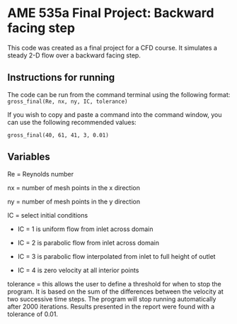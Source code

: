 AME 535a Final Project: Backward facing step
============================================

This code was created as a final project for a CFD course.  It simulates a steady 2-D flow over a backward facing step.

Instructions for running
------------------------


The code can be run from the command terminal using the following format:
`gross_final(Re, nx, ny, IC, tolerance)`

If you wish to copy and paste a command into the command window, you can use the following recommended values:

`gross_final(40, 61, 41, 3, 0.01)`

Variables
---------

Re	  = Reynolds number

nx 	  = number of mesh points in the x direction

ny 	  = number of mesh points in the y direction

IC 	  = select initial conditions

- IC = 1 is uniform flow from inlet across domain

- IC = 2 is parabolic flow from inlet across domain
	
- IC = 3 is parabolic flow interpolated from inlet to full height of outlet
	
- IC = 4 is zero velocity at all interior points
	
tolerance = this allows the user to define a threshold for when to stop the program.  It is
	    based on the sum of the differences between the velocity at two successive time
	    steps.  The program will stop running automatically after 2000 iterations.
	    Results presented in the report were found with a tolerance of 0.01.


